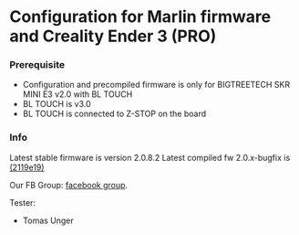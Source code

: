 # Configuration for Marlin firmware and Creality Ender 3 (PRO)

### Prerequisite
- Configuration and precompiled firmware is only for BIGTREETECH SKR MINI E3 v2.0 with BL TOUCH
- BL TOUCH is v3.0
- BL TOUCH is connected to Z-STOP on the board

### Info
Latest stable firmware is version 2.0.8.2
Latest compiled fw 2.0.x-bugfix is [(2119e19)](https://github.com/MarlinFirmware/Marlin/commits/bugfix-2.0.x)

Our FB Group: [facebook group](https://www.facebook.com/groups/250076019468348/).

Tester:
- Tomas Unger